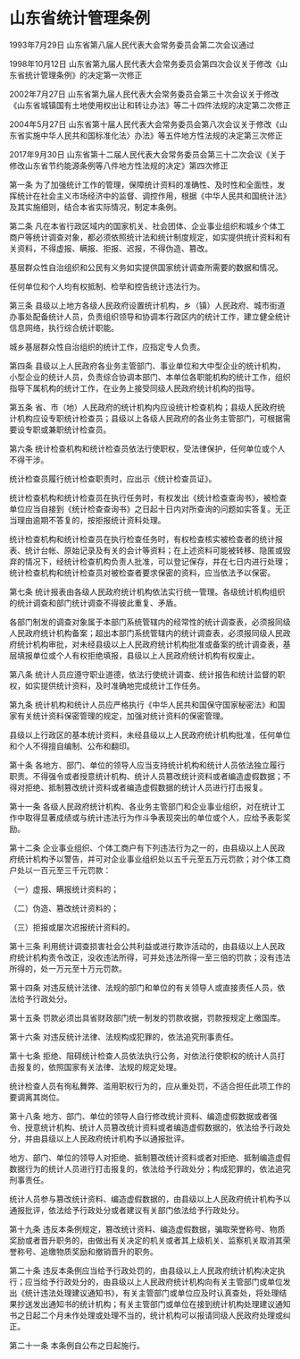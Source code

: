 # 山东省统计管理条例

1993年7月29日 山东省第八届人民代表大会常务委员会第二次会议通过

1998年10月12日 山东省第九届人民代表大会常务委员会第四次会议关于修改《山东省统计管理条例》的决定第一次修正

2002年7月27日 山东省第九届人民代表大会常务委员会第三十次会议关于修改《山东省城镇国有土地使用权出让和转让办法》等二十四件法规的决定第二次修正

2004年5月27日 山东省第十届人民代表大会常务委员会第八次会议关于修改《山东省实施中华人民共和国标准化法〉办法》等五件地方性法规的决定第三次修正

2017年9月30日 山东省第十二届人民代表大会常务委员会第三十二次会议《关于修改山东省节约能源条例等八件地方性法规的决定》第四次修正



第一条 为了加强统计工作的管理，保障统计资料的准确性、及时性和全面性，发挥统计在社会主义市场经济中的监督、调控作用，根据《中华人民共和国统计法》及其实施细则，结合本省实际情况，制定本条例。

第二条 凡在本省行政区域内的国家机关、社会团体、企业事业组织和城乡个体工商户等统计调查对象，都必须依照统计法和统计制度规定，如实提供统计资料和有关资料，不得虚报、瞒报、拒报、迟报，不得伪造、篡改。

基层群众性自治组织和公民有义务如实提供国家统计调查所需要的数据和情况。

任何单位和个人均有权抵制、检举和控告统计违法行为。

第三条 县级以上地方各级人民政府设置统计机构，乡（镇）人民政府、城市街道办事处配备统计人员，负责组织领导和协调本行政区内的统计工作，建立健全统计信息网络，执行综合统计职能。

城乡基层群众性自治组织的统计工作，应指定专人负责。

第四条 县级以上人民政府各业务主管部门、事业单位和大中型企业的统计机构，小型企业的统计人员，负责综合协调本部门、本单位各职能机构的统计工作，组织指导下属机构的统计工作，在业务上接受同级人民政府统计机构的指导。

第五条 省、市（地）人民政府的统计机构内应设统计检查机构；县级人民政府统计机构应设专职统计检查员；县级以上各级人民政府的各业务主管部门，可根据需要设专职或兼职统计检查员。

第六条 统计检查机构和统计检查员依法行使职权，受法律保护，任何单位或个人不得干涉。

统计检查员履行统计检查职责时，应出示《统计检查员证》。

统计检查机构和统计检查员在执行任务时，有权发出《统计检查查询书》，被检查单位应当自接到《统计检查查询书》之日起十日内对所查询的问题如实答复。无正当理由逾期不答复的，按拒报统计资料处理。

统计检查机构和统计检查员在执行检查任务时，有权检查核实被检查者的统计报表、统计台帐、原始记录及有关的会计等资料；在上述资料可能被转移、隐匿或毁弃的情况下，经统计检查机构负责人批准，可以登记保存，并在七日内进行处理；统计检查机构和统计检查员对被检查者要求保密的资料，应当依法予以保密。

第七条 统计报表由各级人民政府统计机构依法实行统一管理。各级统计机构组织的统计调查和部门统计调查不得彼此重复、矛盾。

各部门制发的调查对象属于本部门系统管辖内的经常性的统计调查表，必须报同级人民政府统计机构备案；超出本部门系统管辖内的统计调查表，必须报同级人民政府统计机构审批，对未经县级以上人民政府统计机构批准或备案的统计调查表，基层填报单位或个人有权拒绝填报，县级以上人民政府统计机构有权废止。

第八条 统计人员应遵守职业道德，依法行使统计调查、统计报告和统计监督的职权，如实提供统计资料，及时准确地完成统计工作任务。

第九条 统计机构和统计人员应严格执行《中华人民共和国保守国家秘密法》和国家有关统计资料保密管理的规定，加强对统计资料的保密管理。

县级以上行政区的基本统计资料，未经县级以上人民政府统计机构批准，任何单位和个人不得擅自编制、公布和翻印。

第十条 各地方、部门、单位的领导人应当支持统计机构和统计人员依法独立履行职责。不得强令或者授意统计机构、统计人员篡改统计资料或者编造虚假数据；不得对拒绝、抵制篡改统计资料或者编造虚假数据的统计人员进行打击报复。

第十一条 各级人民政府统计机构、各业务主管部门和企业事业组织，对在统计工作中取得显著成绩或与统计违法行为作斗争表现突出的单位或个人，应给予表彰奖励。

第十二条 企业事业组织、个体工商户有下列违法行为之一的，由县级以上人民政府统计机构予以警告，并可对企业事业组织处以五千元至五万元罚款；对个体工商户处以一百元至三千元罚款：

（一）虚报、瞒报统计资料的；

（二）伪造、篡改统计资料的；

（三）拒报或屡次迟报统计资料的。

第十三条 利用统计调查损害社会公共利益或进行欺诈活动的，由县级以上人民政府统计机构责令改正，没收违法所得，可并处违法所得一至三倍的罚款；没有违法所得的，处一万元至十万元罚款。

第十四条 对违反统计法律、法规的部门和单位的有关领导人或直接责任人员，依法给予行政处分。

第十五条 罚款必须出具省财政部门统一制发的罚款收据，罚款按规定上缴国库。

第十六条 对违反统计法律、法规构成犯罪的，依法追究刑事责任。

第十七条 拒绝、阻碍统计检查人员依法执行公务，对依法行使职权的统计人员打击报复的，依照国家有关法律、法规的规定处理。

统计检查人员有徇私舞弊、滥用职权行为的，应从重处罚，不适合担任此项工作的要调离其岗位。

第十八条 地方、部门、单位的领导人自行修改统计资料、编造虚假数据或者强令、授意统计机构、统计人员篡改统计资料或者编造虚假数据的，依法给予行政处分，并由县级以上人民政府统计机构予以通报批评。

地方、部门、单位的领导人对拒绝、抵制篡改统计资料或者对拒绝、抵制编造虚假数据行为的统计人员进行打击报复的，依法给予行政处分；构成犯罪的，依法追究刑事责任。

统计人员参与篡改统计资料、编造虚假数据的，由县级以上人民政府统计机构予以通报批评，依法给予行政处分或者建议有关部门依法给予行政处分。

第十九条 违反本条例规定，篡改统计资料、编造虚假数据，骗取荣誉称号、物质奖励或者晋升职务的，由做出有关决定的机关或者其上级机关、监察机关取消其荣誉称号、追缴物质奖励和撤销晋升的职务。

第二十条 违反本条例应当给予行政处罚的，由县级以上人民政府统计机构决定执行；应当给予行政处分的，由县级以上人民政府统计机构向有关主管部门或单位发出《统计违法处理建议通知书》，有关主管部门或单位应及时认真查处，将处理结果抄送发出通知书的统计机构；有关主管部门或单位在接到统计机构处理建议通知书之日起二个月未作处理或处理不当的，统计机构可以报请同级人民政府处理或纠正。

第二十一条 本条例自公布之日起施行。